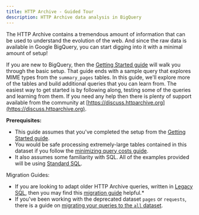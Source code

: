 ```yaml
---
title: HTTP Archive - Guided Tour
description: HTTP Archive data analysis in BigQuery
---
```


The HTTP Archive contains a tremendous amount of information that can be used to understand the evolution of the web. And since the raw data is available in Google BigQuery, you can start digging into it with a minimal amount of setup!

If you are new to BigQuery, then the [Getting Started guide](./gettingstarted_bigquery.md) will walk you through the basic setup. That guide ends with a sample query that explores MIME types from the `summary_pages` tables. In this guide, we'll explore more of the tables and build additional queries that you can learn from. The easiest way to get started is by following along, testing some of the queries and learning from them. If you need any help then there is plenty of support available from the community at [https://discuss.httparchive.org](https://discuss.httparchive.org).

**Prerequisites:**

- This guide assumes that you've completed the setup from the [Getting Started guide](./gettingstarted_bigquery.md).
- You would be safe processing extremely-large tables contained in this dataset if you follow the [minimizing query costs guide](/guides/minimizing-costs/).
- It also assumes some familiarity with SQL. All of the examples provided will be using [Standard SQL](https://cloud.google.com/bigquery/docs/reference/standard-sql/).

Migration Guides:
- If you are looking to adapt older HTTP Archive queries, written in [Legacy SQL](https://cloud.google.com/bigquery/docs/reference/legacy-sql), then you may find this [migration guide](https://cloud.google.com/bigquery/docs/reference/standard-sql/migrating-from-legacy-sql) helpful.*
- If you've been working with the deprecated dataset `pages` or `requests`, there is a guide on [migrating your queries to the `all` dataset](/guides/migrating-to-all-dataset/).
